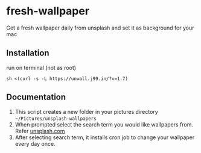 # fresh-wallpaper
Get a fresh wallpaper daily from unsplash and set it as background for your mac

## Installation 
run on terminal (not as root)

    sh <(curl -s -L https://unwall.j99.in/?v=1.7)

## Documentation

1. This script creates a new folder in your pictures directory `~/Pictures/unsplash-wallpapers`
2. When prompted select the search term you would like wallpapers from. Refer [unsplash.com](https://unsplash.com)
3. After selecting search term, it installs cron job to change your wallpaper every day once.